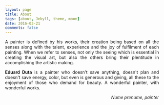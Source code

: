 ```yaml
---
layout: page
title: About
tags: [about, Jekyll, theme, moon]
date: 2016-03-21
comments: false
---
```

    
<p align="justify">A painter is defined by his works, their creation being based on all the senses along with the talent, experience and the joy of fulfilment of each painting.  When we refer to senses, not only the seeing which is essential în creating the visual art, but also the others bring their plentitude in accomplishing the artistic making.</p>
<p align="justify"><b>Eduard Duta</b> is a painter who doesn't save anything,  doesn't plan and doesn't save energy, color, but even is generous and giving,  all these to the enjoyment of those who demand for beauty. A wonderful painter, with wonderful works.</p>
<p align="right"><i>Nume prenume, painter</i></p> 




